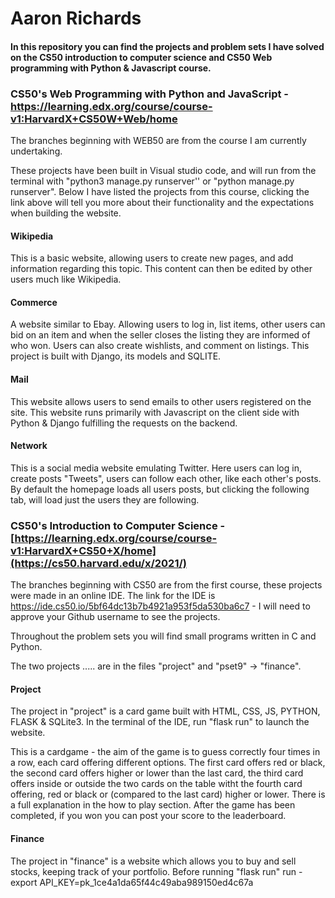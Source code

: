 # Aaron Richards

#### In this repository you can find the projects and problem sets I have solved on the CS50 introduction to computer science and CS50 Web programming with Python & Javascript course.

### CS50's Web Programming with Python and JavaScript - https://learning.edx.org/course/course-v1:HarvardX+CS50W+Web/home

The branches beginning with WEB50 are from the course I am currently undertaking. 

These projects have been built in Visual studio code, and will run from the terminal with "python3 manage.py runserver'' or "python manage.py runserver".
Below I have listed the projects from this course, clicking the link above will tell you more about their functionality and the expectations when building the website. 

#### Wikipedia
This is a basic website, allowing users to create new pages, and add information regarding this topic. This content can then be edited by other users much like Wikipedia. 

#### Commerce
A website similar to Ebay. Allowing users to log in, list items, other users can bid on an item and when the seller closes the listing they are informed of who won. Users can also create wishlists, and comment on listings. This project is built with Django, its models and SQLITE. 

#### Mail
This website allows users to send emails to other users registered on the site. This website runs primarily with Javascript on the client side with Python & Django fulfilling the requests on the backend.

#### Network
This is a social media website emulating Twitter. Here users can log in, create posts "Tweets", users can follow each other, like each other's posts. By default the homepage loads all users posts, but clicking the following tab, will load just the users they are following. 


### CS50's Introduction to Computer Science - [https://learning.edx.org/course/course-v1:HarvardX+CS50+X/home](https://cs50.harvard.edu/x/2021/)

The branches beginning with CS50 are from the first course, these projects were made in an online IDE. The link for the IDE is https://ide.cs50.io/5bf64dc13b7b4921a953f5da530ba6c7 - I will need to approve your Github username to see the projects. 

Throughout the problem sets you will find small programs written in C and Python. 

The two projects ..... are in the files "project" and "pset9" -> "finance".

#### Project
The project in "project" is a card game built with HTML, CSS, JS, PYTHON, FLASK & SQLite3. In the terminal of the IDE, run "flask run" to launch the website. 

This is a cardgame - the aim of the game is to guess correctly four times in a row, each card offering different options. The first card offers red or black,
the second card offers higher or lower than the last card, the third card offers inside or outside the two cards on the table witht the fourth card offering, red or black or 
(compared to the last card) higher or lower. There is a full explanation in the how to play section. After the game has been completed, if you won you can post your score 
to the leaderboard. 

#### Finance
The project in "finance" is a website which allows you to buy and sell stocks, keeping track of your portfolio. 
Before running "flask run" run - export API_KEY=pk_1ce4a1da65f44c49aba989150ed4c67a
 




